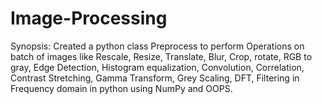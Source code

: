 # Image-Processing
Synopsis: Created a python class Preprocess to perform Operations on batch of images like 
Rescale, Resize, Translate, Blur, Crop, rotate, RGB to gray, Edge Detection, Histogram equalization, Convolution, Correlation, Contrast Stretching, Gamma Transform, Grey Scaling, DFT, Filtering in Frequency domain in python using NumPy and OOPS.
